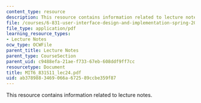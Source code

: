 ```yaml
---
content_type: resource
description: This resource contains information related to lecture notes.
file: /courses/6-831-user-interface-design-and-implementation-spring-2011/ab3789883469066a672589ccbe359f87_MIT6_831S11_lec24.pdf
file_type: application/pdf
learning_resource_types:
- Lecture Notes
ocw_type: OCWFile
parent_title: Lecture Notes
parent_type: CourseSection
parent_uid: c9488efa-21ae-f733-67eb-608ddf9ff7cc
resourcetype: Document
title: MIT6_831S11_lec24.pdf
uid: ab378988-3469-066a-6725-89ccbe359f87
---
```

This resource contains information related to lecture notes.

